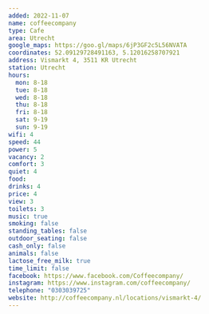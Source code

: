 ```yaml
---
added: 2022-11-07
name: coffeecompany
type: Cafe
area: Utrecht
google_maps: https://goo.gl/maps/6jP3GF2c5L56NVATA
coordinates: 52.09129728491163, 5.12016258707921
address: Vismarkt 4, 3511 KR Utrecht
station: Utrecht
hours:
  mon: 8-18
  tue: 8-18
  wed: 8-18
  thu: 8-18
  fri: 8-18
  sat: 9-19
  sun: 9-19
wifi: 4
speed: 44
power: 5
vacancy: 2
comfort: 3
quiet: 4
food: 
drinks: 4
price: 4
view: 3
toilets: 3
music: true
smoking: false
standing_tables: false
outdoor_seating: false
cash_only: false
animals: false
lactose_free_milk: true
time_limit: false
facebook: https://www.facebook.com/Coffeecompany/
instagram: https://www.instagram.com/coffeecompany/
telephone: "0303039725"
website: http://coffeecompany.nl/locations/vismarkt-4/
---
```


